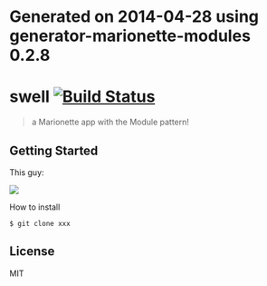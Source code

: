 # Generated on 2014-04-28 using generator-marionette-modules 0.2.8

# swell [![Build Status](https://secure.travis-ci.org/rekarnar/swell.png?branch=master)](https://travis-ci.org/rekarnar/swell)

> a Marionette app with the Module pattern!

## Getting Started

This guy:

![](http://i.imgur.com/JHaAlBJ.png)

How to install

```
$ git clone xxx
```

## License

MIT

